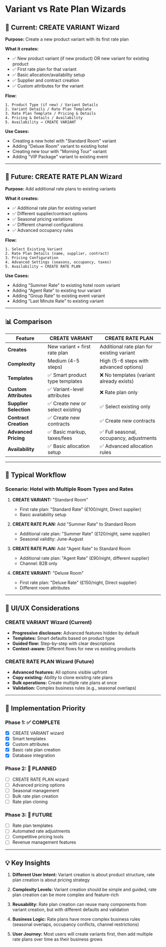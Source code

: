 # Variant vs Rate Plan Wizards

## 🎯 **Current: CREATE VARIANT Wizard**

**Purpose:** Create a new product variant with its first rate plan

**What it creates:**
- ✅ New product variant (if new product) OR new variant for existing product
- ✅ First rate plan for that variant
- ✅ Basic allocation/availability setup
- ✅ Supplier and contract creation
- ✅ Custom attributes for the variant

**Flow:**
```
1. Product Type (if new) / Variant Details
2. Variant Details / Rate Plan Template  
3. Rate Plan Template / Pricing & Details
4. Pricing & Details / Availability
5. Availability → CREATE VARIANT
```

**Use Cases:**
- Creating a new hotel with "Standard Room" variant
- Adding "Deluxe Room" variant to existing hotel
- Creating new tour with "Morning Tour" variant
- Adding "VIP Package" variant to existing event

---

## 🎯 **Future: CREATE RATE PLAN Wizard**

**Purpose:** Add additional rate plans to existing variants

**What it creates:**
- ✅ Additional rate plan for existing variant
- ✅ Different supplier/contract options
- ✅ Seasonal pricing variations
- ✅ Different channel configurations
- ✅ Advanced occupancy rules

**Flow:**
```
1. Select Existing Variant
2. Rate Plan Details (name, supplier, contract)
3. Pricing Configuration
4. Advanced Settings (seasons, occupancy, taxes)
5. Availability → CREATE RATE PLAN
```

**Use Cases:**
- Adding "Summer Rate" to existing hotel room variant
- Adding "Agent Rate" to existing tour variant
- Adding "Group Rate" to existing event variant
- Adding "Last Minute Rate" to existing variant

---

## 📊 **Comparison**

| Feature | CREATE VARIANT | CREATE RATE PLAN |
|---------|---------------|------------------|
| **Creates** | New variant + first rate plan | Additional rate plan for existing variant |
| **Complexity** | Medium (4-5 steps) | High (5-6 steps with advanced options) |
| **Templates** | ✅ Smart product type templates | ❌ No templates (variant already exists) |
| **Custom Attributes** | ✅ Variant-level attributes | ❌ Rate plan only |
| **Supplier Selection** | ✅ Create new or select existing | ✅ Select existing only |
| **Contract Creation** | ✅ Create new contracts | ✅ Create new contracts |
| **Advanced Pricing** | ✅ Basic markup, taxes/fees | ✅ Full seasonal, occupancy, adjustments |
| **Availability** | ✅ Basic allocation setup | ✅ Advanced allocation rules |

---

## 🔄 **Typical Workflow**

### Scenario: Hotel with Multiple Room Types and Rates

1. **CREATE VARIANT:** "Standard Room"
   - First rate plan: "Standard Rate" (£100/night, Direct supplier)
   - Basic availability setup

2. **CREATE RATE PLAN:** Add "Summer Rate" to Standard Room
   - Additional rate plan: "Summer Rate" (£120/night, same supplier)
   - Seasonal validity: June-August

3. **CREATE RATE PLAN:** Add "Agent Rate" to Standard Room  
   - Additional rate plan: "Agent Rate" (£90/night, different supplier)
   - Channel: B2B only

4. **CREATE VARIANT:** "Deluxe Room"
   - First rate plan: "Deluxe Rate" (£150/night, Direct supplier)
   - Different room attributes

---

## 🎨 **UI/UX Considerations**

### CREATE VARIANT Wizard (Current)
- **Progressive disclosure:** Advanced features hidden by default
- **Templates:** Smart defaults based on product type
- **Guided flow:** Step-by-step with clear descriptions
- **Context-aware:** Different flows for new vs existing products

### CREATE RATE PLAN Wizard (Future)
- **Advanced features:** All options visible upfront
- **Copy existing:** Ability to clone existing rate plans
- **Bulk operations:** Create multiple rate plans at once
- **Validation:** Complex business rules (e.g., seasonal overlaps)

---

## 🚀 **Implementation Priority**

### Phase 1: ✅ COMPLETE
- [x] CREATE VARIANT wizard
- [x] Smart templates
- [x] Custom attributes
- [x] Basic rate plan creation
- [x] Database integration

### Phase 2: 🔄 PLANNED
- [ ] CREATE RATE PLAN wizard
- [ ] Advanced pricing options
- [ ] Seasonal management
- [ ] Bulk rate plan creation
- [ ] Rate plan cloning

### Phase 3: 🔮 FUTURE
- [ ] Rate plan templates
- [ ] Automated rate adjustments
- [ ] Competitive pricing tools
- [ ] Revenue management features

---

## 💡 **Key Insights**

1. **Different User Intent:** Variant creation is about product structure, rate plan creation is about pricing strategy

2. **Complexity Levels:** Variant creation should be simple and guided, rate plan creation can be more complex and feature-rich

3. **Reusability:** Rate plan creation can reuse many components from variant creation, but with different defaults and validation

4. **Business Logic:** Rate plans have more complex business rules (seasonal overlaps, occupancy conflicts, channel restrictions)

5. **User Journey:** Most users will create variants first, then add multiple rate plans over time as their business grows
